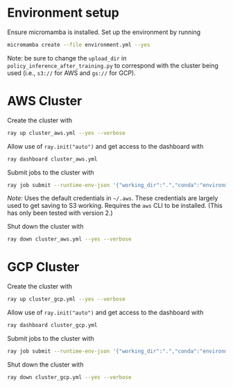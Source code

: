 # Environment setup

Ensure micromamba is installed. Set up the environment by running

```bash
micromamba create --file environment.yml --yes
```

Note: be sure to change the `upload_dir` in `policy_inference_after_training.py` to correspond with the cluster being used (i.e., `s3://` for AWS and `gs://` for GCP).

# AWS Cluster

Create the cluster with

```bash
ray up cluster_aws.yml --yes --verbose
```

Allow use of `ray.init("auto")` and get access to the dashboard with

```bash
ray dashboard cluster_aws.yml
```

Submit jobs to the cluster with

```bash
ray job submit --runtime-env-json '{"working_dir":".","conda":"environment.yml","env_vars":{"AWS_ACCESS_KEY_ID":"'$(aws configure get aws_access_key_id)'","AWS_SECRET_ACCESS_KEY":"'$(aws configure get aws_secret_access_key)'"}}' --no-wait --verbose -- python policy_inference_after_training.py
```

*Note:* Uses the default credentials in `~/.aws`. These credentials are largely used to get saving to S3 working. Requires the `aws` CLI to be installed. (This has only been tested with version 2.)

Shut down the cluster with

```bash
ray down cluster_aws.yml --yes --verbose
```

# GCP Cluster

Create the cluster with

```bash
ray up cluster_gcp.yml --yes --verbose
```

Allow use of `ray.init("auto")` and get access to the dashboard with

```bash
ray dashboard cluster_gcp.yml
```

Submit jobs to the cluster with

```bash
ray job submit --runtime-env-json '{"working_dir":".","conda":"environment.yml"}' --no-wait --verbose -- python policy_inference_after_training.py
```

Shut down the cluster with

```bash
ray down cluster_gcp.yml --yes --verbose
```